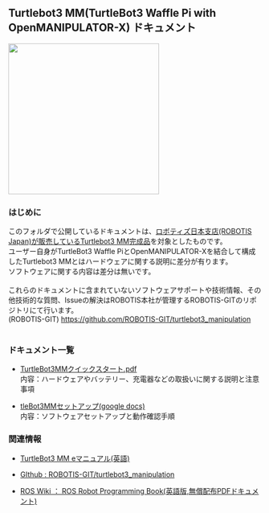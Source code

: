 ## Turtlebot3 MM(TurtleBot3 Waffle Pi with OpenMANIPULATOR-X)  ドキュメント

<img src="https://user-images.githubusercontent.com/5852451/146735004-88e3ced1-a477-4ee4-9349-9a2d312850f0.png" width="300">

### はじめに
このフォルダで公開しているドキュメントは、[ロボティズ日本支店(ROBOTIS Japan)が販売しているTurtlebot3 MM完成品](https://e-shop.robotis.co.jp/product.php?id=318)を対象としたものです。<br>
ユーザー自身がTurtleBot3 Waffle PiとOpenMANIPULATOR-Xを結合して構成したTurtlebot3 MMとはハードウェアに関する説明に差分が有ります。<br>
ソフトウェアに関する内容は差分は無いです。<br>
<br>
これらのドキュメントに含まれていないソフトウェアサポートや技術情報、その他技術的な質問、Issueの解決はROBOTIS本社が管理するROBOTIS-GITのリポジトリにて行います。<br>
(ROBOTIS-GIT) https://github.com/ROBOTIS-GIT/turtlebot3_manipulation<br>
<br>

### ドキュメント一覧
- [TurtleBot3MMクイックスタート.pdf](https://github.com/ROBOTIS-JAPAN-GIT/robotis_japan_docs/blob/master/turtlebot3/turtlebot3mm/TurtleBot3MM%E3%81%AE%E5%8F%96%E3%82%8A%E6%89%B1%E3%81%84%E3%81%AB%E3%81%A4%E3%81%84%E3%81%A6(%E3%82%AF%E3%82%A4%E3%83%83%E3%82%AF%E3%82%B9%E3%82%BF%E3%83%BC%E3%83%88).pdf)<br>
内容：ハードウェアやバッテリー、充電器などの取扱いに関する説明と注意事項

- [tleBot3MMセットアップ(google docs)](https://docs.google.com/document/d/1JL5fOms5Y5ZEeEQvWLYNF7SdCFxHs4aZHN9zpNv3feE/)<br>
内容：ソフトウェアセットアップと動作確認手順  

### 関連情報
- [TurtleBot3 MM eマニュアル(英語)](https://emanual.robotis.com/docs/en/platform/turtlebot3/manipulation/#manipulation)

- [GIthub : ROBOTIS-GIT/turtlebot3_manipulation](https://github.com/ROBOTIS-GIT/turtlebot3_manipulation)

- [ROS Wiki ： ROS Robot Programming Book(英語版,無償配布PDFドキュメント)](http://wiki.ros.org/Books/ROS_Robot_Programming_English)





